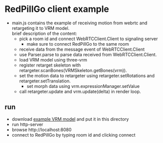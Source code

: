 # RedPillGo client example

- main.js contains the example of receiving motion from webrtc and retargeting it to VRM model.  
	brief description of the content:
	- pick a room id and connect WebRTCClient.Client to signaling server
		- make sure to connect RedPillGo to the same room
	- receive data from the message event of WebRTCClient.Client
	- use Parser.parse to parse data received from WebRTCClient.Client.
	- load VRM model using three-vrm
	- register retarget skeleton with retargeter.scanBones(VRMSkeleton.getBones(vrm)).
	- set the motion data to retargeter using retargeter.setRotations and retargeter.setTranslation.
		- set morph data using vrm.expressionManager.setValue
	- call retargeter.update and vrm.update(delta) in render loop.

## run
- download [example VRM model](https://github.com/pixiv/three-vrm/blob/dev/packages/three-vrm/examples/models/VRM1_Constraint_Twist_Sample.vrm) and put it in this directory
- run http-server
- browse http://localhost:8080
- connect to RedPillGo by typing room id and clicking connect

